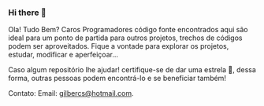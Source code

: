 ### Hi there 👋

Ola! Tudo Bem? Caros Programadores código fonte encontrados aqui são ideal para um ponto de partida para outros projetos, trechos de códigos podem ser aproveitados. Fique a vontade para explorar os projetos, estudar, modificar e aperfeiçoar...

Caso algum repositório lhe ajudar! certifique-se de dar uma estrela 🌟, dessa forma, outras pessoas podem encontrá-lo e se beneficiar também!

Contato:
Email: gilbercs@hotmail.com.
